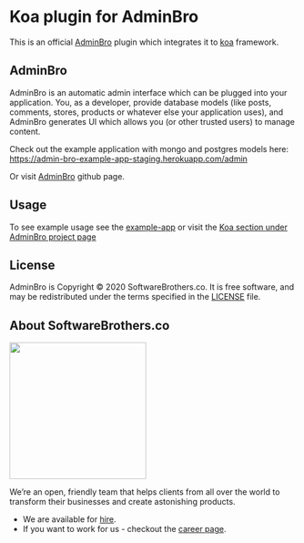 # Koa plugin for AdminBro

This is an official [AdminBro](https://github.com/SoftwareBrothers/admin-bro) plugin which integrates it to [koa](https://koajs.com) framework.

## AdminBro

AdminBro is an automatic admin interface which can be plugged into your application. You, as a developer, provide database models (like posts, comments, stores, products or whatever else your application uses), and AdminBro generates UI which allows you (or other trusted users) to manage content.

Check out the example application with mongo and postgres models here: https://admin-bro-example-app-staging.herokuapp.com/admin

Or visit [AdminBro](https://github.com/SoftwareBrothers/admin-bro) github page.

## Usage

To see example usage see the [example-app](https://github.com/SoftwareBrothers/admin-bro-koa/tree/master/example-app) or visit the [Koa section under AdminBro project page](https://adminbro.com/module-@admin-bro_koa.html)

## License

AdminBro is Copyright © 2020 SoftwareBrothers.co. It is free software, and may be redistributed under the terms specified in the [LICENSE](LICENSE.md) file.

## About SoftwareBrothers.co

<img src="https://softwarebrothers.co/assets/images/software-brothers-logo-full.svg" width=240>

We’re an open, friendly team that helps clients from all over the world to transform their businesses and create astonishing products.

* We are available for [hire](https://softwarebrothers.co/contact).
* If you want to work for us - checkout the [career page](https://softwarebrothers.co/career).
